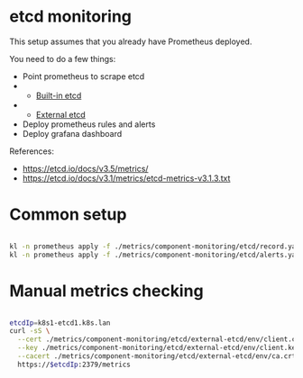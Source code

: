 
# etcd monitoring

This setup assumes that you already have Prometheus deployed.

You need to do a few things:

- Point prometheus to scrape etcd
- - [Built-in etcd](./built-in-etcd/readme.md)
- - [External etcd](./external-etcd/readme.md)
- Deploy prometheus rules and alerts
- Deploy grafana dashboard

References:
- https://etcd.io/docs/v3.5/metrics/
- https://etcd.io/docs/v3.1/metrics/etcd-metrics-v3.1.3.txt

# Common setup

```bash

kl -n prometheus apply -f ./metrics/component-monitoring/etcd/record.yaml
kl -n prometheus apply -f ./metrics/component-monitoring/etcd/alerts.yaml

```

# Manual metrics checking

```bash

etcdIp=k8s1-etcd1.k8s.lan
curl -sS \
  --cert ./metrics/component-monitoring/etcd/external-etcd/env/client.crt \
  --key ./metrics/component-monitoring/etcd/external-etcd/env/client.key \
  --cacert ./metrics/component-monitoring/etcd/external-etcd/env/ca.crt \
  https://$etcdIp:2379/metrics

```
